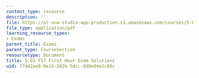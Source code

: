 ```yaml
---
content_type: resource
description: ''
file: https://ol-ocw-studio-app-production.s3.amazonaws.com/courses/5-61-physical-chemistry-fall-2017/77dd2ae88e15262b5dcc8d0e04e2c08c_MIT5_61F17_exam1_sol.pdf
file_type: application/pdf
learning_resource_types:
- Exams
parent_title: Exams
parent_type: CourseSection
resourcetype: Document
title: 5.61 F17 First Hour Exam Solutions
uid: 77dd2ae8-8e15-262b-5dcc-8d0e04e2c08c
---
```

